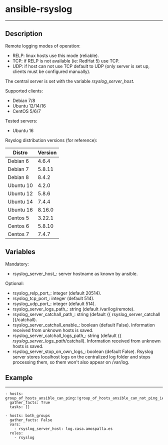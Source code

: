 # ansible-rsyslog
* * *

## Description

Remote logging modes of operation:
- RELP: linux hosts use this mode (reliable).
- TCP: if RELP is not available (ie: RedHat 5) use TCP.
- UDP: if host can not use TCP default to UDP (only server is set up, clients must be configured manually).

The central server is set with the variable _rsyslog_server_host_.

Supported clients:
- Debian 7/8
- Ubuntu 12/14/16
- CentOS 5/6/7

Tested servers:
- Ubuntu 16

Rsyslog distribution versions (for reference):

| Distro    | Version|
|-----------|--------|
| Debian 6  | 4.6.4  |
| Debian 7  | 5.8.11 |
| Debian 8  | 8.4.2  |
| Ubuntu 10 | 4.2.0  |
| Ubuntu 12 | 5.8.6  |
| Ubuntu 14 | 7.4.4  |
| Ubuntu 16 | 8.16.0 |
| Centos 5  | 3.22.1 |
| Centos 6  | 5.8.10 |
| Centos 7  | 7.4.7  |

## Variables

Mandatory:
- rsyslog_server_host_: server hostname as known by ansible.

Optional:
- rsyslog_relp_port_: integer (default 20514).
- rsyslog_tcp_port_: integer (default 514).
- rsyslog_udp_port_: integer (default 514).
- rsyslog_server_logs_path_: string (default /var/log/remote).
- rsyslog_server_catchall_path_: string (default {{ rsyslog_server_catchall }}/catchall).
- rsyslog_server_catchall_enable_: boolean (default False). Information received from unknown hosts is saved.
- rsyslog_server_catchall_logs_path_: string (default {{ _rsyslog_server_logs_path_/catchall). Information received from unknown hosts is saved.
- rsyslog_server_stop_on_own_logs_: boolean (default False). Rsyslog server stores localhost logs on the centralized log folder and stops processing them, so them won't also appear on /var/log.

## Example

---
```
- hosts: group_of_hosts_ansible_can_ping:!group_of_hosts_ansible_can_not_ping_ie_a_switch
  gather_facts: True
  tasks: []

- hosts: both_groups
  gather_facts: False
  vars:
    - rsyslog_server_host: log.casa.amospalla.es
  roles:
    - rsyslog

```
